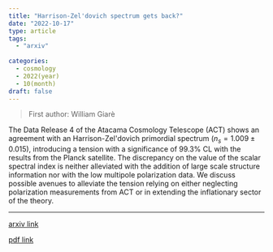 ```yaml
---
title: "Harrison-Zel'dovich spectrum gets back?"
date: "2022-10-17"
type: article
tags:
  - "arxiv"
  
categories:
  - cosmology
  - 2022(year)
  - 10(month)
draft: false
---
```

> First author: William Giarè

 The Data Release 4 of the Atacama Cosmology Telescope (ACT) shows an
agreement with an Harrison-Zel'dovich primordial spectrum ($n_s=1.009 \pm
0.015$), introducing a tension with a significance of $99.3\%$ CL with the
results from the Planck satellite. The discrepancy on the value of the scalar
spectral index is neither alleviated with the addition of large scale structure
information nor with the low multipole polarization data. We discuss possible
avenues to alleviate the tension relying on either neglecting polarization
measurements from ACT or in extending the inflationary sector of the theory.

---
[arxiv link](http://arxiv.org/abs/2210.09018v1)

[pdf link](http://arxiv.org/pdf/2210.09018v1)